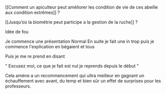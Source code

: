 


[[Comment un apiculteur peut améliorer les condition de vie de ces abeille aux condition extrêmes]] ?


[[Jusqu’où la biométrie peut participe a la gestion de la ruche]] ?


Idée de fou

Je commence une présentation Normal 
En suite je fait une in trop puis je commence l'explication en bégaient et tous 

Puis je me re prend en disant 

" Excusez moi, ce que je fait est nul je reprends depuis le début "

Cela amène a un recommencement qui ultra meilleur en gagnant un échauffement avec avant, du temp et bien sûr un effet de surprises pour les professeurs.







